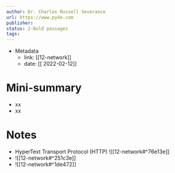 ```yaml
---
author: Dr. Charles Russell Severance
url: https://www.py4e.com
publisher: 
status: 2-Bold passages
tags: 
---
```

- Metadata
	- link: [[12-network]]
	- date: [[ 2022-02-12]]
# Mini-summary
- xx
- xx
# Notes
- HyperText Transport Protocol (HTTP)
![[12-network#^76e13e]]
- ![[12-network#^251c3e]]
- ![[12-network#^1de472]]